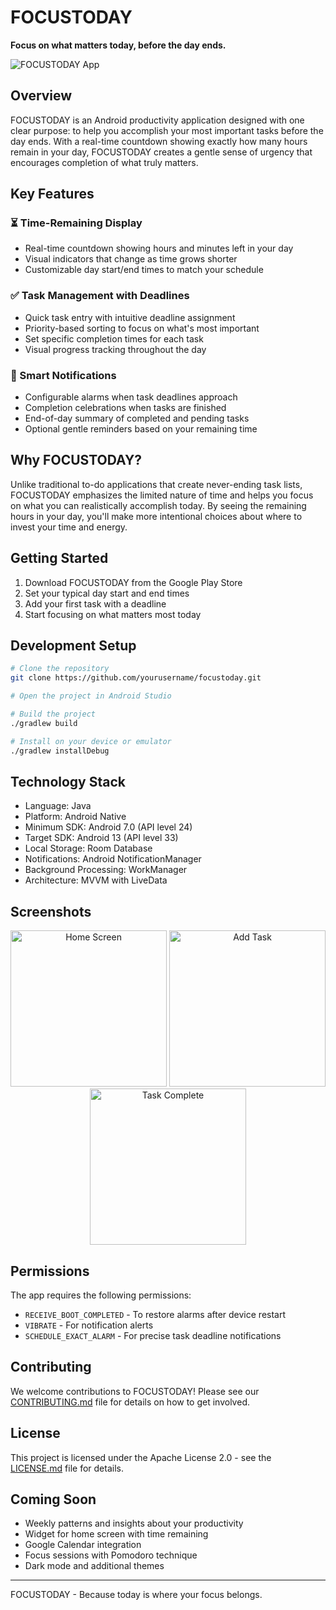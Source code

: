 # FOCUSTODAY

**Focus on what matters today, before the day ends.**

![FOCUSTODAY App](https://via.placeholder.com/800x400?text=FOCUSTODAY)

## Overview

FOCUSTODAY is an Android productivity application designed with one clear purpose: to help you accomplish your most important tasks before the day ends. With a real-time countdown showing exactly how many hours remain in your day, FOCUSTODAY creates a gentle sense of urgency that encourages completion of what truly matters.

## Key Features

### ⏳ Time-Remaining Display
- Real-time countdown showing hours and minutes left in your day
- Visual indicators that change as time grows shorter
- Customizable day start/end times to match your schedule

### ✅ Task Management with Deadlines
- Quick task entry with intuitive deadline assignment
- Priority-based sorting to focus on what's most important
- Set specific completion times for each task
- Visual progress tracking throughout the day

### 🔔 Smart Notifications
- Configurable alarms when task deadlines approach
- Completion celebrations when tasks are finished
- End-of-day summary of completed and pending tasks
- Optional gentle reminders based on your remaining time

## Why FOCUSTODAY?

Unlike traditional to-do applications that create never-ending task lists, FOCUSTODAY emphasizes the limited nature of time and helps you focus on what you can realistically accomplish today. By seeing the remaining hours in your day, you'll make more intentional choices about where to invest your time and energy.

## Getting Started

1. Download FOCUSTODAY from the Google Play Store
2. Set your typical day start and end times
3. Add your first task with a deadline
4. Start focusing on what matters most today

## Development Setup

```bash
# Clone the repository
git clone https://github.com/yourusername/focustoday.git

# Open the project in Android Studio

# Build the project
./gradlew build

# Install on your device or emulator
./gradlew installDebug
```

## Technology Stack

- Language: Java
- Platform: Android Native
- Minimum SDK: Android 7.0 (API level 24)
- Target SDK: Android 13 (API level 33)
- Local Storage: Room Database
- Notifications: Android NotificationManager
- Background Processing: WorkManager
- Architecture: MVVM with LiveData

## Screenshots

<div align="center">
  <img src="https://via.placeholder.com/250x500?text=Home+Screen" alt="Home Screen" width="250"/>
  <img src="https://via.placeholder.com/250x500?text=Add+Task" alt="Add Task" width="250"/>
  <img src="https://via.placeholder.com/250x500?text=Task+Complete" alt="Task Complete" width="250"/>
</div>

## Permissions

The app requires the following permissions:
- `RECEIVE_BOOT_COMPLETED` - To restore alarms after device restart
- `VIBRATE` - For notification alerts
- `SCHEDULE_EXACT_ALARM` - For precise task deadline notifications

## Contributing

We welcome contributions to FOCUSTODAY! Please see our [CONTRIBUTING.md](CONTRIBUTING.md) file for details on how to get involved.

## License

This project is licensed under the Apache License 2.0 - see the [LICENSE.md](LICENSE.md) file for details.

## Coming Soon

- Weekly patterns and insights about your productivity
- Widget for home screen with time remaining
- Google Calendar integration
- Focus sessions with Pomodoro technique
- Dark mode and additional themes

---

FOCUSTODAY - Because today is where your focus belongs.
